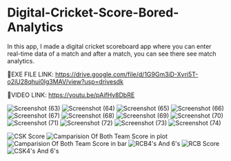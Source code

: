 # Digital-Cricket-Score-Bored-Analytics
In this app, I made a digital cricket scoreboard app where you can enter real-time data of a match and after a match, you can see there see match analytics.


🔗EXE FILE LINK: https://drive.google.com/file/d/1G9Gm3iD-Xvri5T-o2iU28qhui0lg3MAV/view?usp=drivesdk


🔗VIDEO LINK: https://youtu.be/pAifHy8DbRE


![Screenshot (63)](https://github.com/Suresh-1516/Digital-Cricket-Score-Bored-Analytics/assets/112805852/1e504bb8-a066-4bb9-8507-9769f1245269)
![Screenshot (64)](https://github.com/Suresh-1516/Digital-Cricket-Score-Bored-Analytics/assets/112805852/0506ef15-9d86-409e-8bc0-dec12a0649f2)
![Screenshot (65)](https://github.com/Suresh-1516/Digital-Cricket-Score-Bored-Analytics/assets/112805852/4fb576f1-216e-4d14-ba7b-5aa45d77e59c)
![Screenshot (66)](https://github.com/Suresh-1516/Digital-Cricket-Score-Bored-Analytics/assets/112805852/bb49b130-d7d1-4b22-8108-153b033f2ab9)
![Screenshot (67)](https://github.com/Suresh-1516/Digital-Cricket-Score-Bored-Analytics/assets/112805852/efe63c14-60bd-4215-aa67-55ee036529b6)
![Screenshot (68)](https://github.com/Suresh-1516/Digital-Cricket-Score-Bored-Analytics/assets/112805852/dca8798c-0fe2-44cf-b232-5c7fb6ae5e8a)
![Screenshot (69)](https://github.com/Suresh-1516/Digital-Cricket-Score-Bored-Analytics/assets/112805852/c49085c6-9097-43ac-83c3-ff8167804595)
![Screenshot (70)](https://github.com/Suresh-1516/Digital-Cricket-Score-Bored-Analytics/assets/112805852/578035e6-bc06-4db2-a287-93cd74a8d8da)
![Screenshot (71)](https://github.com/Suresh-1516/Digital-Cricket-Score-Bored-Analytics/assets/112805852/152ff0c6-72b3-4cd6-8dc1-56ccba811952)
![Screenshot (72)](https://github.com/Suresh-1516/Digital-Cricket-Score-Bored-Analytics/assets/112805852/d82ef498-a51b-43f0-b33a-9a10dde84076)
![Screenshot (73)](https://github.com/Suresh-1516/Digital-Cricket-Score-Bored-Analytics/assets/112805852/c787afa5-2adb-488e-90c6-cb0a6abc3593)
![Screenshot (74)](https://github.com/Suresh-1516/Digital-Cricket-Score-Bored-Analytics/assets/112805852/f7b8be82-b765-4f70-b596-82388c7e80a3)


![CSK Score](https://github.com/Suresh-1516/Digital-Cricket-Score-Bored-Analytics/assets/112805852/6886fc64-5a2e-4d0b-8ec4-c700da1e16bb)
![Camparision Of Both Team Score in plot](https://github.com/Suresh-1516/Digital-Cricket-Score-Bored-Analytics/assets/112805852/b3840b29-dbd0-41c3-8482-d9978e7f370c)
![Camparision Of Both Team Score in bar](https://github.com/Suresh-1516/Digital-Cricket-Score-Bored-Analytics/assets/112805852/08b75772-48c6-46a4-972d-94379716a668)
![RCB4's And 6's](https://github.com/Suresh-1516/Digital-Cricket-Score-Bored-Analytics/assets/112805852/d63451ac-149c-44ff-bebe-8ef551f807b9)
![RCB Score](https://github.com/Suresh-1516/Digital-Cricket-Score-Bored-Analytics/assets/112805852/095d1c64-c8fa-4aaf-9721-f08c5983afb6)
![CSK4's And 6's](https://github.com/Suresh-1516/Digital-Cricket-Score-Bored-Analytics/assets/112805852/5bf5b7a0-48c0-4922-87e4-1c5d39bd5039)
